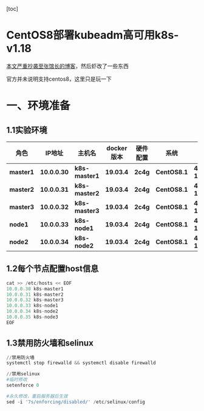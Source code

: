 [toc]



# CentOS8部署kubeadm高可用k8s-v1.18 

[本文严重抄袭至张馆长的博客](http://zhangguanzhang.github.io/2019/11/24/kubeadm-base-use/)，然后虾改了一些东西

官方并未说明支持centos8，这里只是玩一下



# 一、环境准备

## 1.1实验环境

| 角色        | IP地址        | 主机名          | docker版本  | 硬件配置 | 系统          | 内核                      |
| ----------- | ------------- | --------------- | ----------- | -------- | ------------- | ------------------------- |
| **master1** | **10.0.0.30** | **k8s-master1** | **19.03.4** | **2c4g** | **CentOS8.1** | **4.18.0-147.el8.x86_64** |
| **master2** | **10.0.0.31** | **k8s-master2** | **19.03.4** | **2c4g** | **CentOS8.1** | **4.18.0-147.el8.x86_64** |
| **master3** | **10.0.0.32** | **k8s-master3** | **19.03.4** | **2c4g** | **CentOS8.1** | **4.18.0-147.el8.x86_64** |
| **node1**   | **10.0.0.33** | **k8s-node1**   | **19.03.4** | **2c4g** | **CentOS8.1** | **4.18.0-147.el8.x86_64** |
| **node2**   | **10.0.0.34** | **k8s-node2**   | **19.03.4** | **2c4g** | **CentOS8.1** | **4.18.0-147.el8.x86_64** |



## 1.2每个节点配置host信息

```python
cat >> /etc/hosts << EOF
10.0.0.30 k8s-master1
10.0.0.31 k8s-master2
10.0.0.32 k8s-master3
10.0.0.33 k8s-node1
10.0.0.34 k8s-node2
10.0.0.35 k8s-node3
EOF
```



##  1.3禁用防火墙和selinux

```python
//禁用防火墙
systemctl stop firewalld && systemctl disable firewalld

//禁用selinux
#临时修改
setenforce 0

#永久修改，重启服务器后生效
sed -i '7s/enforcing/disabled/' /etc/selinux/config
```





